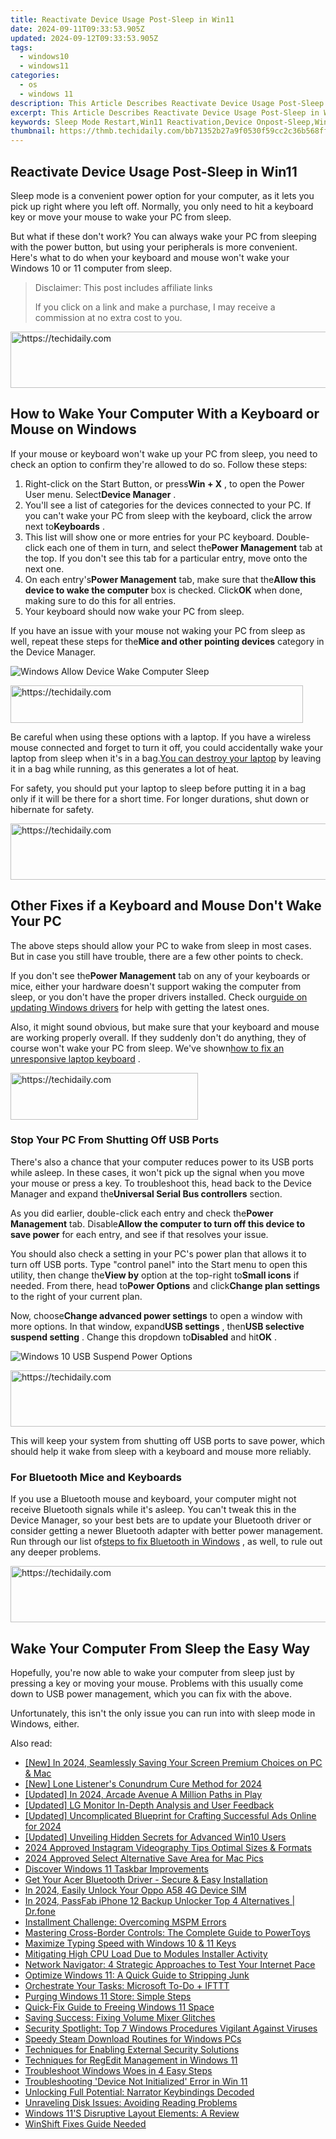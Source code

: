 ```yaml
---
title: Reactivate Device Usage Post-Sleep in Win11
date: 2024-09-11T09:33:53.905Z
updated: 2024-09-12T09:33:53.905Z
tags:
  - windows10
  - windows11
categories:
  - os
  - windows 11
description: This Article Describes Reactivate Device Usage Post-Sleep in Win11
excerpt: This Article Describes Reactivate Device Usage Post-Sleep in Win11
keywords: Sleep Mode Restart,Win11 Reactivation,Device Onpost-Sleep,Windows 11 Relaunch,Usage Resume Post-Sleep,Power Management Reinitiate,OS Wakeup After Sleep
thumbnail: https://thmb.techidaily.com/bb71352b27a9f0530f59cc2c36b568ff3e277e8a2296dc605c5a7f11777f7220.jpg
---
```


## Reactivate Device Usage Post-Sleep in Win11

 Sleep mode is a convenient power option for your computer, as it lets you pick up right where you left off. Normally, you only need to hit a keyboard key or move your mouse to wake your PC from sleep.

 But what if these don't work? You can always wake your PC from sleeping with the power button, but using your peripherals is more convenient. Here's what to do when your keyboard and mouse won't wake your Windows 10 or 11 computer from sleep.

>  Disclaimer: This post includes affiliate links
>
>  If you click on a link and make a purchase, I may receive a commission at no extra cost to you.
>

<!-- affiliate ads begin -->
<a href="https://ephamedtechinc.pxf.io/c/5597632/2123509/26400" target="_top" id="2123509">
  <img src="//a.impactradius-go.com/display-ad/26400-2123509" border="0" alt="https://techidaily.com" width="728" height="90"/>
</a>
<img height="0" width="0" src="https://ephamedtechinc.pxf.io/i/5597632/2123509/26400" style="position:absolute;visibility:hidden;" border="0" />
<!-- affiliate ads end -->

## How to Wake Your Computer With a Keyboard or Mouse on Windows

 If your mouse or keyboard won't wake up your PC from sleep, you need to check an option to confirm they're allowed to do so. Follow these steps:

1. Right-click on the Start Button, or press**Win + X** , to open the Power User menu. Select**Device Manager** .
2. You'll see a list of categories for the devices connected to your PC. If you can't wake your PC from sleep with the keyboard, click the arrow next to**Keyboards** .
3. This list will show one or more entries for your PC keyboard. Double-click each one of them in turn, and select the**Power Management** tab at the top. If you don't see this tab for a particular entry, move onto the next one.
4. On each entry's**Power Management** tab, make sure that the**Allow this device to wake the computer** box is checked. Click**OK** when done, making sure to do this for all entries.
5. Your keyboard should now wake your PC from sleep.

 If you have an issue with your mouse not waking your PC from sleep as well, repeat these steps for the**Mice and other pointing devices** category in the Device Manager.

![Windows Allow Device Wake Computer Sleep](https://static1.makeuseofimages.com/wordpress/wp-content/uploads/2021/05/Windows-Allow-Device-Wake-Computer-Sleep.png)

<!-- affiliate ads begin -->
<a href="https://review-au.sjv.io/c/5597632/2098703/14409" target="_top" id="2098703">
  <img src="//a.impactradius-go.com/display-ad/14409-2098703" border="0" alt="https://techidaily.com" width="468" height="60"/>
</a>
<img height="0" width="0" src="https://review-au.sjv.io/i/5597632/2098703/14409" style="position:absolute;visibility:hidden;" border="0" />
<!-- affiliate ads end -->

 Be careful when using these options with a laptop. If you have a wireless mouse connected and forget to turn it off, you could accidentally wake your laptop from sleep when it's in a bag.[You can destroy your laptop](https://www.makeuseof.com/tag/5-ways-utterly-destroy-laptop-slowly-surely/) by leaving it in a bag while running, as this generates a lot of heat.

 For safety, you should put your laptop to sleep before putting it in a bag only if it will be there for a short time. For longer durations, shut down or hibernate for safety.

<!-- affiliate ads begin -->
<a href="https://unicoeye.pxf.io/c/5597632/2134224/18498" target="_top" id="2134224">
  <img src="//a.impactradius-go.com/display-ad/18498-2134224" border="0" alt="https://techidaily.com" width="728" height="90"/>
</a>
<img height="0" width="0" src="https://unicoeye.pxf.io/i/5597632/2134224/18498" style="position:absolute;visibility:hidden;" border="0" />
<!-- affiliate ads end -->

## Other Fixes if a Keyboard and Mouse Don't Wake Your PC

 The above steps should allow your PC to wake from sleep in most cases. But in case you still have trouble, there are a few other points to check.

 If you don't see the**Power Management** tab on any of your keyboards or mice, either your hardware doesn't support waking the computer from sleep, or you don't have the proper drivers installed. Check our[guide on updating Windows drivers](https://www.makeuseof.com/tag/find-replace-outdated-windows-drivers/) for help with getting the latest ones.

 Also, it might sound obvious, but make sure that your keyboard and mouse are working properly overall. If they suddenly don't do anything, they of course won't wake your PC from sleep. We've shown[how to fix an unresponsive laptop keyboard](https://www.makeuseof.com/tag/laptop-keyboard-not-working/) .

<!-- affiliate ads begin -->
<a href="https://25home.pxf.io/c/5597632/2123475/16836" target="_top" id="2123475">
  <img src="//a.impactradius-go.com/display-ad/16836-2123475" border="0" alt="https://techidaily.com" width="300" height="75"/>
</a>
<img height="0" width="0" src="https://25home.pxf.io/i/5597632/2123475/16836" style="position:absolute;visibility:hidden;" border="0" />
<!-- affiliate ads end -->

### Stop Your PC From Shutting Off USB Ports

 There's also a chance that your computer reduces power to its USB ports while asleep. In these cases, it won't pick up the signal when you move your mouse or press a key. To troubleshoot this, head back to the Device Manager and expand the**Universal Serial Bus controllers** section.

 As you did earlier, double-click each entry and check the**Power Management** tab. Disable**Allow the computer to turn off this device to save power** for each entry, and see if that resolves your issue.

 You should also check a setting in your PC's power plan that allows it to turn off USB ports. Type "control panel" into the Start menu to open this utility, then change the**View by** option at the top-right to**Small icons** if needed. From there, head to**Power Options** and click**Change plan settings** to the right of your current plan.

 Now, choose**Change advanced power settings** to open a window with more options. In that window, expand**USB settings** , then**USB selective suspend setting** . Change this dropdown to**Disabled** and hit**OK** .

![Windows 10 USB Suspend Power Options](https://static1.makeuseofimages.com/wordpress/wp-content/uploads/2021/05/Windows-10-USB-Suspend-Power-Options.png)

<!-- affiliate ads begin -->
<a href="https://appsumo.8odi.net/c/5597632/2128843/7443" target="_top" id="2128843">
  <img src="//a.impactradius-go.com/display-ad/7443-2128843" border="0" alt="https://techidaily.com" width="728" height="90"/>
</a>
<img height="0" width="0" src="https://appsumo.8odi.net/i/5597632/2128843/7443" style="position:absolute;visibility:hidden;" border="0" />
<!-- affiliate ads end -->

 This will keep your system from shutting off USB ports to save power, which should help it wake from sleep with a keyboard and mouse more reliably.

### For Bluetooth Mice and Keyboards

 If you use a Bluetooth mouse and keyboard, your computer might not receive Bluetooth signals while it's asleep. You can't tweak this in the Device Manager, so your best bets are to update your Bluetooth driver or consider getting a newer Bluetooth adapter with better power management. Run through our list of[steps to fix Bluetooth in Windows](https://www.makeuseof.com/tag/bluetooth-not-working-windows-10/) , as well, to rule out any deeper problems.

<!-- affiliate ads begin -->
<a href="https://appsumo.8odi.net/c/5597632/2123731/7443" target="_top" id="2123731">
  <img src="//a.impactradius-go.com/display-ad/7443-2123731" border="0" alt="https://techidaily.com" width="728" height="90"/>
</a>
<img height="0" width="0" src="https://appsumo.8odi.net/i/5597632/2123731/7443" style="position:absolute;visibility:hidden;" border="0" />
<!-- affiliate ads end -->

## Wake Your Computer From Sleep the Easy Way

 Hopefully, you're now able to wake your computer from sleep just by pressing a key or moving your mouse. Problems with this usually come down to USB power management, which you can fix with the above.

 Unfortunately, this isn't the only issue you can run into with sleep mode in Windows, either.

<ins class="adsbygoogle"
     style="display:block"
     data-ad-format="autorelaxed"
     data-ad-client="ca-pub-7571918770474297"
     data-ad-slot="1223367746"></ins>

<ins class="adsbygoogle"
     style="display:block"
     data-ad-client="ca-pub-7571918770474297"
     data-ad-slot="8358498916"
     data-ad-format="auto"
     data-full-width-responsive="true"></ins>

<span class="atpl-alsoreadstyle">Also read:</span>
<div><ul>
<li><a href="https://remote-screen-capture.techidaily.com/new-in-2024-seamlessly-saving-your-screen-premium-choices-on-pc-and-mac/"><u>[New] In 2024, Seamlessly Saving Your Screen Premium Choices on PC & Mac</u></a></li>
<li><a href="https://article-knowledge.techidaily.com/new-lone-listeners-conundrum-cure-method-for-2024/"><u>[New] Lone Listener's Conundrum Cure Method for 2024</u></a></li>
<li><a href="https://facebook-video-share.techidaily.com/updated-in-2024-arcade-avenue-a-million-paths-in-play/"><u>[Updated] In 2024, Arcade Avenue A Million Paths in Play</u></a></li>
<li><a href="https://fox-direct.techidaily.com/updated-lg-monitor-in-depth-analysis-and-user-feedback/"><u>[Updated] LG Monitor In-Depth Analysis and User Feedback</u></a></li>
<li><a href="https://facebook-video-recording.techidaily.com/updated-uncomplicated-blueprint-for-crafting-successful-ads-online-for-2024/"><u>[Updated] Uncomplicated Blueprint for Crafting Successful Ads Online for 2024</u></a></li>
<li><a href="https://some-tips.techidaily.com/updated-unveiling-hidden-secrets-for-advanced-win10-users/"><u>[Updated] Unveiling Hidden Secrets for Advanced Win10 Users</u></a></li>
<li><a href="https://instagram-video-files.techidaily.com/2024-approved-instagram-videography-tips-optimal-sizes-and-formats/"><u>2024 Approved Instagram Videography Tips Optimal Sizes & Formats</u></a></li>
<li><a href="https://video-capture.techidaily.com/2024-approved-select-alternative-save-area-for-mac-pics/"><u>2024 Approved Select Alternative Save Area for Mac Pics</u></a></li>
<li><a href="https://win11.techidaily.com/discover-windows-11-taskbar-improvements/"><u>Discover Windows 11 Taskbar Improvements</u></a></li>
<li><a href="https://driver-download.techidaily.com/get-your-acer-bluetooth-driver-secure-and-easy-installation/"><u>Get Your Acer Bluetooth Driver - Secure & Easy Installation</u></a></li>
<li><a href="https://sim-unlock.techidaily.com/in-2024-easily-unlock-your-oppo-a58-4g-device-sim-by-drfone-android/"><u>In 2024, Easily Unlock Your Oppo A58 4G Device SIM</u></a></li>
<li><a href="https://iphone-unlock.techidaily.com/in-2024-passfab-iphone-12-backup-unlocker-top-4-alternatives-drfone-by-drfone-ios/"><u>In 2024, PassFab iPhone 12 Backup Unlocker Top 4 Alternatives | Dr.fone</u></a></li>
<li><a href="https://win11.techidaily.com/installment-challenge-overcoming-mspm-errors/"><u>Installment Challenge: Overcoming MSPM Errors</u></a></li>
<li><a href="https://win11.techidaily.com/mastering-cross-border-controls-the-complete-guide-to-powertoys/"><u>Mastering Cross-Border Controls: The Complete Guide to PowerToys</u></a></li>
<li><a href="https://win11.techidaily.com/maximize-typing-speed-with-windows-10-and-11-keys/"><u>Maximize Typing Speed with Windows 10 & 11 Keys</u></a></li>
<li><a href="https://win11.techidaily.com/mitigating-high-cpu-load-due-to-modules-installer-activity/"><u>Mitigating High CPU Load Due to Modules Installer Activity</u></a></li>
<li><a href="https://win11.techidaily.com/network-navigator-4-strategic-approaches-to-test-your-internet-pace/"><u>Network Navigator: 4 Strategic Approaches to Test Your Internet Pace</u></a></li>
<li><a href="https://win11.techidaily.com/optimize-windows-11-a-quick-guide-to-stripping-junk/"><u>Optimize Windows 11: A Quick Guide to Stripping Junk</u></a></li>
<li><a href="https://win11.techidaily.com/orchestrate-your-tasks-microsoft-to-do-plus-ifttt/"><u>Orchestrate Your Tasks: Microsoft To-Do + IFTTT</u></a></li>
<li><a href="https://win11.techidaily.com/purging-windows-11-store-simple-steps/"><u>Purging Windows 11 Store: Simple Steps</u></a></li>
<li><a href="https://win11.techidaily.com/quick-fix-guide-to-freeing-windows-11-space/"><u>Quick-Fix Guide to Freeing Windows 11 Space</u></a></li>
<li><a href="https://win11.techidaily.com/saving-success-fixing-volume-mixer-glitches/"><u>Saving Success: Fixing Volume Mixer Glitches</u></a></li>
<li><a href="https://win11.techidaily.com/security-spotlight-top-7-windows-procedures-vigilant-against-viruses/"><u>Security Spotlight: Top 7 Windows Procedures Vigilant Against Viruses</u></a></li>
<li><a href="https://win11.techidaily.com/speedy-steam-download-routines-for-windows-pcs/"><u>Speedy Steam Download Routines for Windows PCs</u></a></li>
<li><a href="https://win11.techidaily.com/techniques-for-enabling-external-security-solutions/"><u>Techniques for Enabling External Security Solutions</u></a></li>
<li><a href="https://win11.techidaily.com/techniques-for-regedit-management-in-windows-11/"><u>Techniques for RegEdit Management in Windows 11</u></a></li>
<li><a href="https://win11.techidaily.com/troubleshoot-windows-woes-in-4-easy-steps/"><u>Troubleshoot Windows Woes in 4 Easy Steps</u></a></li>
<li><a href="https://win11.techidaily.com/troubleshooting-device-not-initialized-error-in-win-11/"><u>Troubleshooting 'Device Not Initialized' Error in Win 11</u></a></li>
<li><a href="https://win11.techidaily.com/unlocking-full-potential-narrator-keybindings-decoded/"><u>Unlocking Full Potential: Narrator Keybindings Decoded</u></a></li>
<li><a href="https://win11.techidaily.com/unraveling-disk-issues-avoiding-reading-problems/"><u>Unraveling Disk Issues: Avoiding Reading Problems</u></a></li>
<li><a href="https://win11.techidaily.com/windows-11s-disruptive-layout-elements-a-review/"><u>Windows 11'S Disruptive Layout Elements: A Review</u></a></li>
<li><a href="https://win11.techidaily.com/winshift-fixes-guide-needed/"><u>WinShift Fixes Guide Needed</u></a></li>
</ul></div>

